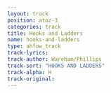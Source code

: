 ```yaml
---
layout: track
position: atoz-3
categories: track
title: Hooks and Ladders
name: hooks-and-ladders
type: ahfow_track
track-lyrics: 
track-author: Wareham/Phillips
track-sort: "HOOKS AND LADDERS"
track-alpha: H
track-original: 
---
```

